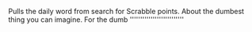 Pulls the daily word from search for Scrabble points. About the dumbest thing you can imagine. For the dumb  ''''''''''''''''''''''''''
